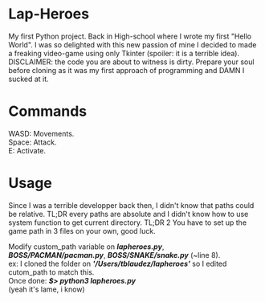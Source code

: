 # Lap-Heroes
My first Python project. Back in High-school where I wrote my first "Hello World". I was so delighted with this new passion of mine I decided to made a freaking video-game using only Tkinter (spoiler: it is a terrible idea).
DISCLAIMER: the code you are about to witness is dirty. Prepare your soul before cloning as it was my first approach of programming and DAMN I sucked at it.

# Commands
WASD: Movements.  
Space: Attack.  
E: Activate.  

# Usage
Since I was a terrible developper back then, I didn't know that paths could be relative. TL;DR every paths are absolute and I didn't know how to use system function to get current directory.
TL;DR 2 You have to set up the game path in 3 files on your own, good luck.

Modify custom_path variable on ***lapheroes.py***, ***BOSS/PACMAN/pacman.py***, ***BOSS/SNAKE/snake.py*** (~line 8).  
ex: I cloned the folder on ***'/Users/tblaudez/lapheroes'*** so I edited cutom_path to match this.  
Once done: ***$> python3 lapheroes.py***  
(yeah it's lame, i know)
